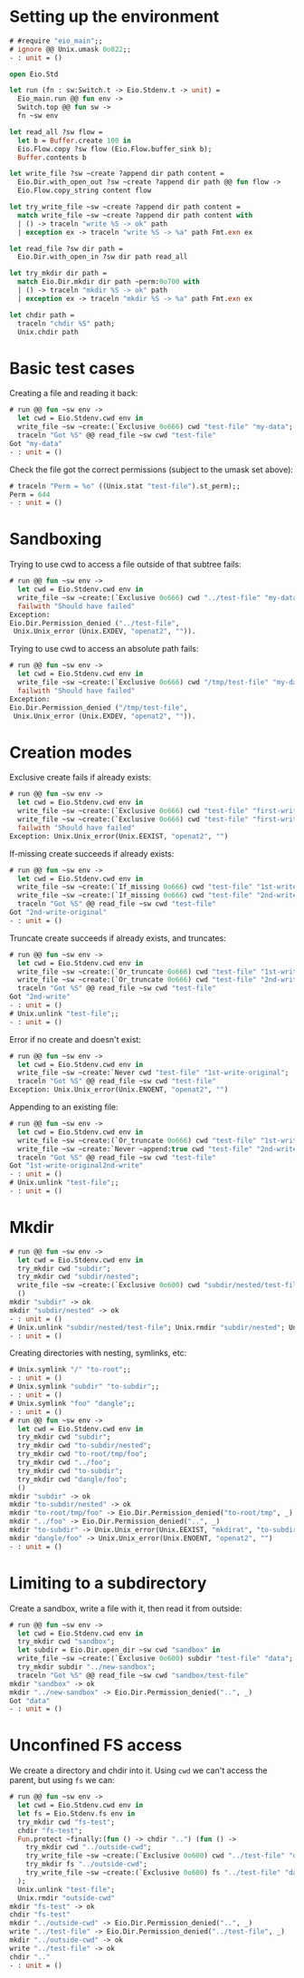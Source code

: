 # Setting up the environment

```ocaml
# #require "eio_main";;
# ignore @@ Unix.umask 0o022;;
- : unit = ()
```

```ocaml
open Eio.Std

let run (fn : sw:Switch.t -> Eio.Stdenv.t -> unit) =
  Eio_main.run @@ fun env ->
  Switch.top @@ fun sw ->
  fn ~sw env

let read_all ?sw flow =
  let b = Buffer.create 100 in
  Eio.Flow.copy ?sw flow (Eio.Flow.buffer_sink b);
  Buffer.contents b

let write_file ?sw ~create ?append dir path content =
  Eio.Dir.with_open_out ?sw ~create ?append dir path @@ fun flow ->
  Eio.Flow.copy_string content flow

let try_write_file ~sw ~create ?append dir path content =
  match write_file ~sw ~create ?append dir path content with
  | () -> traceln "write %S -> ok" path
  | exception ex -> traceln "write %S -> %a" path Fmt.exn ex

let read_file ?sw dir path =
  Eio.Dir.with_open_in ?sw dir path read_all

let try_mkdir dir path =
  match Eio.Dir.mkdir dir path ~perm:0o700 with
  | () -> traceln "mkdir %S -> ok" path
  | exception ex -> traceln "mkdir %S -> %a" path Fmt.exn ex

let chdir path =
  traceln "chdir %S" path;
  Unix.chdir path
```

# Basic test cases

Creating a file and reading it back:
```ocaml
# run @@ fun ~sw env ->
  let cwd = Eio.Stdenv.cwd env in
  write_file ~sw ~create:(`Exclusive 0o666) cwd "test-file" "my-data";
  traceln "Got %S" @@ read_file ~sw cwd "test-file"
Got "my-data"
- : unit = ()
```

Check the file got the correct permissions (subject to the umask set above):
```ocaml
# traceln "Perm = %o" ((Unix.stat "test-file").st_perm);;
Perm = 644
- : unit = ()
```

# Sandboxing

Trying to use cwd to access a file outside of that subtree fails:
```ocaml
# run @@ fun ~sw env ->
  let cwd = Eio.Stdenv.cwd env in
  write_file ~sw ~create:(`Exclusive 0o666) cwd "../test-file" "my-data";
  failwith "Should have failed"
Exception:
Eio.Dir.Permission_denied ("../test-file",
 Unix.Unix_error (Unix.EXDEV, "openat2", "")).
```

Trying to use cwd to access an absolute path fails:
```ocaml
# run @@ fun ~sw env ->
  let cwd = Eio.Stdenv.cwd env in
  write_file ~sw ~create:(`Exclusive 0o666) cwd "/tmp/test-file" "my-data";
  failwith "Should have failed"
Exception:
Eio.Dir.Permission_denied ("/tmp/test-file",
 Unix.Unix_error (Unix.EXDEV, "openat2", "")).
```

# Creation modes

Exclusive create fails if already exists:
```ocaml
# run @@ fun ~sw env ->
  let cwd = Eio.Stdenv.cwd env in
  write_file ~sw ~create:(`Exclusive 0o666) cwd "test-file" "first-write";
  write_file ~sw ~create:(`Exclusive 0o666) cwd "test-file" "first-write";
  failwith "Should have failed"
Exception: Unix.Unix_error(Unix.EEXIST, "openat2", "")
```

If-missing create succeeds if already exists:
```ocaml
# run @@ fun ~sw env ->
  let cwd = Eio.Stdenv.cwd env in
  write_file ~sw ~create:(`If_missing 0o666) cwd "test-file" "1st-write-original";
  write_file ~sw ~create:(`If_missing 0o666) cwd "test-file" "2nd-write";
  traceln "Got %S" @@ read_file ~sw cwd "test-file"
Got "2nd-write-original"
- : unit = ()
```

Truncate create succeeds if already exists, and truncates:
```ocaml
# run @@ fun ~sw env ->
  let cwd = Eio.Stdenv.cwd env in
  write_file ~sw ~create:(`Or_truncate 0o666) cwd "test-file" "1st-write-original";
  write_file ~sw ~create:(`Or_truncate 0o666) cwd "test-file" "2nd-write";
  traceln "Got %S" @@ read_file ~sw cwd "test-file"
Got "2nd-write"
- : unit = ()
# Unix.unlink "test-file";;
- : unit = ()
```

Error if no create and doesn't exist:
```ocaml
# run @@ fun ~sw env ->
  let cwd = Eio.Stdenv.cwd env in
  write_file ~sw ~create:`Never cwd "test-file" "1st-write-original";
  traceln "Got %S" @@ read_file ~sw cwd "test-file"
Exception: Unix.Unix_error(Unix.ENOENT, "openat2", "")
```

Appending to an existing file:
```ocaml
# run @@ fun ~sw env ->
  let cwd = Eio.Stdenv.cwd env in
  write_file ~sw ~create:(`Or_truncate 0o666) cwd "test-file" "1st-write-original";
  write_file ~sw ~create:`Never ~append:true cwd "test-file" "2nd-write";
  traceln "Got %S" @@ read_file ~sw cwd "test-file"
Got "1st-write-original2nd-write"
- : unit = ()
# Unix.unlink "test-file";;
- : unit = ()
```

# Mkdir

```ocaml
# run @@ fun ~sw env ->
  let cwd = Eio.Stdenv.cwd env in
  try_mkdir cwd "subdir";
  try_mkdir cwd "subdir/nested";
  write_file ~sw ~create:(`Exclusive 0o600) cwd "subdir/nested/test-file" "data";
  ()
mkdir "subdir" -> ok
mkdir "subdir/nested" -> ok
- : unit = ()
# Unix.unlink "subdir/nested/test-file"; Unix.rmdir "subdir/nested"; Unix.rmdir "subdir";;
- : unit = ()
```

Creating directories with nesting, symlinks, etc:
```ocaml
# Unix.symlink "/" "to-root";;
- : unit = ()
# Unix.symlink "subdir" "to-subdir";;
- : unit = ()
# Unix.symlink "foo" "dangle";;
- : unit = ()
# run @@ fun ~sw env ->
  let cwd = Eio.Stdenv.cwd env in
  try_mkdir cwd "subdir";
  try_mkdir cwd "to-subdir/nested";
  try_mkdir cwd "to-root/tmp/foo";
  try_mkdir cwd "../foo";
  try_mkdir cwd "to-subdir";
  try_mkdir cwd "dangle/foo";
  ()
mkdir "subdir" -> ok
mkdir "to-subdir/nested" -> ok
mkdir "to-root/tmp/foo" -> Eio.Dir.Permission_denied("to-root/tmp", _)
mkdir "../foo" -> Eio.Dir.Permission_denied("..", _)
mkdir "to-subdir" -> Unix.Unix_error(Unix.EEXIST, "mkdirat", "to-subdir")
mkdir "dangle/foo" -> Unix.Unix_error(Unix.ENOENT, "openat2", "")
- : unit = ()
```

# Limiting to a subdirectory

Create a sandbox, write a file with it, then read it from outside:
```ocaml
# run @@ fun ~sw env ->
  let cwd = Eio.Stdenv.cwd env in
  try_mkdir cwd "sandbox";
  let subdir = Eio.Dir.open_dir ~sw cwd "sandbox" in
  write_file ~sw ~create:(`Exclusive 0o600) subdir "test-file" "data";
  try_mkdir subdir "../new-sandbox";
  traceln "Got %S" @@ read_file ~sw cwd "sandbox/test-file"
mkdir "sandbox" -> ok
mkdir "../new-sandbox" -> Eio.Dir.Permission_denied("..", _)
Got "data"
- : unit = ()
```

# Unconfined FS access

We create a directory and chdir into it.
Using `cwd` we can't access the parent, but using `fs` we can:
```ocaml
# run @@ fun ~sw env ->
  let cwd = Eio.Stdenv.cwd env in
  let fs = Eio.Stdenv.fs env in
  try_mkdir cwd "fs-test";
  chdir "fs-test";
  Fun.protect ~finally:(fun () -> chdir "..") (fun () ->
    try_mkdir cwd "../outside-cwd";
    try_write_file ~sw ~create:(`Exclusive 0o600) cwd "../test-file" "data";
    try_mkdir fs "../outside-cwd";
    try_write_file ~sw ~create:(`Exclusive 0o600) fs "../test-file" "data";
  );
  Unix.unlink "test-file";
  Unix.rmdir "outside-cwd"
mkdir "fs-test" -> ok
chdir "fs-test"
mkdir "../outside-cwd" -> Eio.Dir.Permission_denied("..", _)
write "../test-file" -> Eio.Dir.Permission_denied("../test-file", _)
mkdir "../outside-cwd" -> ok
write "../test-file" -> ok
chdir ".."
- : unit = ()
```
